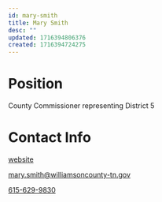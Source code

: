 ```yaml
---
id: mary-smith
title: Mary Smith
desc: ""
updated: 1716394806376
created: 1716394724275
---
```


# Position

County Commissioner representing District 5

# Contact Info

[website](https://www.williamsoncounty-tn.gov/directory.aspx?EID=11)

<a href="mailto:mary.smith@williamsoncounty-tn.gov">mary.smith@williamsoncounty-tn.gov</a>

<a href="tel:615-629-9830">615-629-9830</a>

